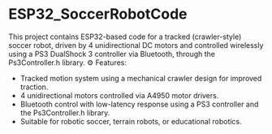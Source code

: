 # ESP32_SoccerRobotCode
This project contains ESP32-based code for a tracked (crawler-style) soccer robot, driven by 4 unidirectional DC motors and controlled wirelessly using a PS3 DualShock 3 controller via Bluetooth, through the Ps3Controller.h library.
⚙️ Features:
- Tracked motion system using a mechanical crawler design for improved traction.
- 4 unidirectional motors controlled via A4950 motor drivers.
- Bluetooth control with low-latency response using a PS3 controller and the Ps3Controller.h library.
- Suitable for robotic soccer, terrain robots, or educational robotics.
